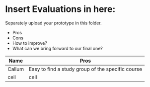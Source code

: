 # Insert Evaluations in here:
Separately upload your prototype in this folder. 

* Pros
* Cons
* How to improve?
* What can we bring forward to our final one?

| Name | Pros |
| ------ | ------ |
| Callum | Easy to find a study group of the specific course    |
| cell | cell | 
